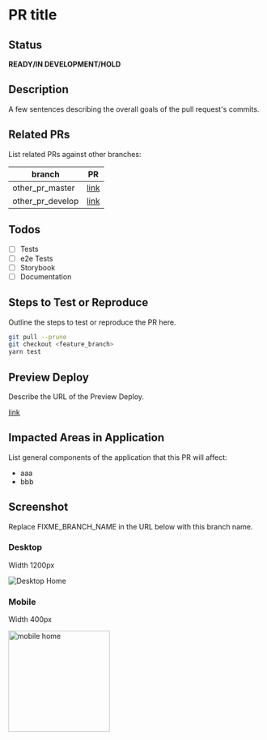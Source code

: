 # PR title

## Status

**READY/IN DEVELOPMENT/HOLD**

## Description

A few sentences describing the overall goals of the pull request's commits.

## Related PRs

List related PRs against other branches:

| branch           | PR       |
|------------------|----------|
| other_pr_master  | [link]() |
| other_pr_develop | [link]() |

## Todos

- [ ] Tests
- [ ] e2e Tests
- [ ] Storybook
- [ ] Documentation

## Steps to Test or Reproduce

Outline the steps to test or reproduce the PR here.

```sh
git pull --prune
git checkout <feature_branch>
yarn test
```

## Preview Deploy

Describe the URL of the Preview Deploy.

[link]()

## Impacted Areas in Application

List general components of the application that this PR will affect:

- aaa
- bbb

## Screenshot

Replace FIXME_BRANCH_NAME in the URL below with this branch name.

### Desktop

Width 1200px

![Desktop Home](https://raw.githubusercontent.com/tubone24/blog/screenshot/docs/screenshot/FIXME_BRANCH_NAME/screenshot-ubuntu-latest-1200.png)

### Mobile

Width 400px

<img src="https://github.com/tubone24/blog/blob/screenshot/docs/screenshot/FIXME_BRANCH_NAME/screenshot-ubuntu-latest-400.png" width="200px" alt="mobile home" />

